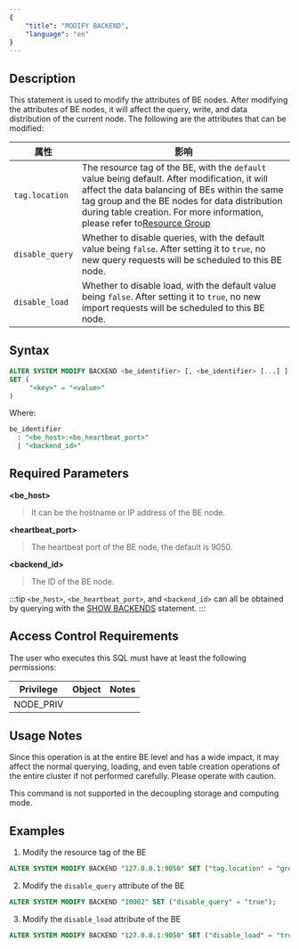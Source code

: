 ```yaml
---
{
    "title": "MODIFY BACKEND",
    "language": "en"
}
---
```


<!--
Licensed to the Apache Software Foundation (ASF) under one
or more contributor license agreements.  See the NOTICE file
distributed with this work for additional information
regarding copyright ownership.  The ASF licenses this file
to you under the Apache License, Version 2.0 (the
"License"); you may not use this file except in compliance
with the License.  You may obtain a copy of the License at

  http://www.apache.org/licenses/LICENSE-2.0

Unless required by applicable law or agreed to in writing,
software distributed under the License is distributed on an
"AS IS" BASIS, WITHOUT WARRANTIES OR CONDITIONS OF ANY
KIND, either express or implied.  See the License for the
specific language governing permissions and limitations
under the License.
-->

## Description

This statement is used to modify the attributes of BE nodes. After modifying the attributes of BE nodes, it will affect the query, write, and data distribution of the current node. The following are the attributes that can be modified:

| 属性              | 影响                                                                                                                                                                                                                                                                                                                                             |
|-----------------|------------------------------------------------------------------------------------------------------------------------------------------------------------------------------------------------------------------------------------------------------------------------------------------------------------------------------------------------|
| `tag.location`  | The resource tag of the BE, with the `default` value being default. After modification, it will affect the data balancing of BEs within the same tag group and the BE nodes for data distribution during table creation. For more information, please refer to[Resource Group](../../../../admin-manual/workload-management/resource-group.md) |
| `disable_query` | Whether to disable queries, with the default value being `false`. After setting it to `true`, no new query requests will be scheduled to this BE node.                                                                                                                                                                                         |
| `disable_load`  | Whether to disable load, with the default value being `false`. After setting it to `true`, no new import requests will be scheduled to this BE node.                                                                                                                                                                                           |

## Syntax

```sql
ALTER SYSTEM MODIFY BACKEND <be_identifier> [, <be_identifier> [...] ]
SET (
     "<key>" = "<value>"
)
```

Where:

```sql
be_identifier
  : "<be_host>:<be_heartbeat_port>"
  | "<backend_id>"
```

## Required Parameters

**<be_host>**

> It can be the hostname or IP address of the BE node.

**<heartbeat_port>**

> The heartbeat port of the BE node, the default is 9050.

**<backend_id>**

> The ID of the BE node.

:::tip
`<be_host>`, `<be_heartbeat_port>`, and `<backend_id>` can all be obtained by querying with the [SHOW BACKENDS](./SHOW-BACKENDS.md) statement.
:::

## Access Control Requirements

The user who executes this SQL must have at least the following permissions:

| Privilege | Object | Notes |
|-----------|----|-------|
| NODE_PRIV |    |       |

## Usage Notes

Since this operation is at the entire BE level and has a wide impact, it may affect the normal querying, loading, and even table creation operations of the entire cluster if not performed carefully. Please operate with caution.

This command is not supported in the decoupling storage and computing mode.

## Examples

1. Modify the resource tag of the BE

```sql
ALTER SYSTEM MODIFY BACKEND "127.0.0.1:9050" SET ("tag.location" = "group_a");
```

2. Modify the `disable_query` attribute of the BE
   
```sql
ALTER SYSTEM MODIFY BACKEND "10002" SET ("disable_query" = "true");
```

3. Modify the `disable_load` attribute of the BE
   
```sql
ALTER SYSTEM MODIFY BACKEND "127.0.0.1:9050" SET ("disable_load" = "true");
```
